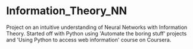 # Information_Theory_NN
Project on an intuitive understanding of Neural Networks with Information Theory.
Started off with Python using 'Automate the boring stuff' projects and 'Using Python to access web information' 
course on Coursera. 
